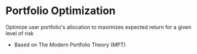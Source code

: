 # Portfolio Optimization
Optimize user portfolio's allocation to maximizes expected return for a given level of risk 
* Based on The Modern Portfolio Theory (MPT)
